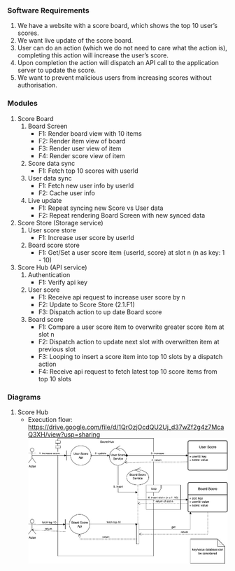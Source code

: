 ### Software Requirements

1. We have a website with a score board, which shows the top 10 user’s scores.
2. We want live update of the score board.
3. User can do an action (which we do not need to care what the action is), completing this action will increase the user’s score.
4. Upon completion the action will dispatch an API call to the application server to update the score.
5. We want to prevent malicious users from increasing scores without authorisation.

### Modules
1. Score Board
    1. Board Screen
        - F1: Render board view with 10 items
        - F2: Render item view of board
        - F3: Render user view of item
        - F4: Render score view of item
    2. Score data sync
        - F1: Fetch top 10 scores with userId
    3. User data sync
        - F1: Fetch new user info by userId
        - F2: Cache user info 
    4. Live update
        - F1: Repeat syncing new Score vs User data
        - F2: Repeat rendering Board Screen with new synced data 
2. Score Store (Storage service)
    1. User score store
        - F1: Increase user score by userId
    2. Board score store
        - F1: Get/Set a user score item {userId, score} at slot n (n as key: 1 - 10) 
3. Score Hub (API service)
    1. Authentication
        - F1: Verify api key
    2. User score
        - F1: Receive api request to increase user score by n
        - F2: Update to Score Store (2.1.F1)
        - F3: Dispatch action to up date Board score
    3. Board score
        - F1: Compare a user score item to overwrite greater score item at slot n
        - F2: Dispatch action to update next slot with overwritten item at previous slot
        - F3: Looping to insert a score item into top 10 slots by a dispatch action
        - F4: Receive api request to fetch latest top 10 score items from top 10 slots

### Diagrams
1. Score Hub
    - Execution flow: https://drive.google.com/file/d/1QrOzjOcdQU2Uj_d37wZf2g4z7McaQ3XH/view?usp=sharing
    ![Score Hub Flow](score-hub.jpg)